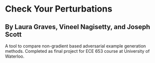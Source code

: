 # Check Your Perturbations
## By Laura Graves, Vineel Nagisetty, and Joseph Scott
A tool to compare non-gradient based adversarial example generation methods.
Completed as final project for ECE 653 course at University of Waterloo.